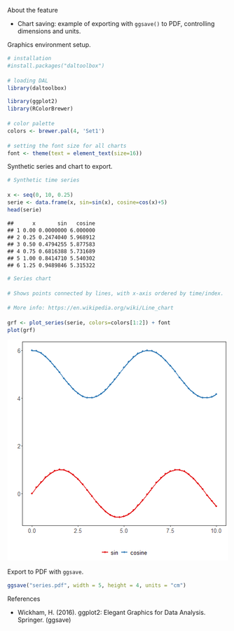 About the feature
- Chart saving: example of exporting with `ggsave()` to PDF, controlling dimensions and units.

Graphics environment setup.

``` r
# installation 
#install.packages("daltoolbox")

# loading DAL
library(daltoolbox) 
```


``` r
library(ggplot2)
library(RColorBrewer)

# color palette
colors <- brewer.pal(4, 'Set1')

# setting the font size for all charts
font <- theme(text = element_text(size=16))
```

Synthetic series and chart to export.

``` r
# Synthetic time series

x <- seq(0, 10, 0.25)
serie <- data.frame(x, sin=sin(x), cosine=cos(x)+5)
head(serie)
```

```
##      x       sin   cosine
## 1 0.00 0.0000000 6.000000
## 2 0.25 0.2474040 5.968912
## 3 0.50 0.4794255 5.877583
## 4 0.75 0.6816388 5.731689
## 5 1.00 0.8414710 5.540302
## 6 1.25 0.9489846 5.315322
```


``` r
# Series chart

# Shows points connected by lines, with x-axis ordered by time/index.

# More info: https://en.wikipedia.org/wiki/Line_chart

grf <- plot_series(serie, colors=colors[1:2]) + font
plot(grf)
```

![plot of chunk unnamed-chunk-4](fig/grf_save_pdf/unnamed-chunk-4-1.png)

Export to PDF with `ggsave`.

``` r
ggsave("series.pdf", width = 5, height = 4, units = "cm")
```

References
- Wickham, H. (2016). ggplot2: Elegant Graphics for Data Analysis. Springer. (ggsave)
